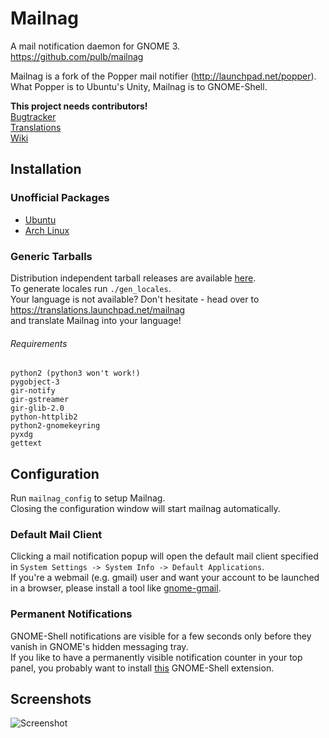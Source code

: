 # Mailnag
A mail notification daemon for GNOME 3.  
https://github.com/pulb/mailnag

Mailnag is a fork of the Popper mail notifier (http://launchpad.net/popper).  
What Popper is to Ubuntu's Unity, Mailnag is to GNOME-Shell.

__This project needs contributors!__  
[Bugtracker](https://github.com/pulb/mailnag/issues)  
[Translations](https://translations.launchpad.net/mailnag)  
[Wiki](https://github.com/pulb/mailnag/wiki) 

## Installation

### Unofficial Packages
* [Ubuntu](https://launchpad.net/~webupd8team/+archive/gnome3)
* [Arch Linux](https://aur.archlinux.org/packages.php?ID=49581)

### Generic Tarballs
Distribution independent tarball releases are available [here](https://github.com/pulb/mailnag/downloads).  
To generate locales run `./gen_locales`.  
Your language is not available? Don't hesitate - head over to https://translations.launchpad.net/mailnag  
and translate Mailnag into your language!

###### Requirements
    python2 (python3 won't work!)
    pygobject-3
    gir-notify
    gir-gstreamer
    gir-glib-2.0
    python-httplib2
    python2-gnomekeyring
    pyxdg
    gettext


## Configuration
Run `mailnag_config` to setup Mailnag.  
Closing the configuration window will start mailnag automatically.

### Default Mail Client
Clicking a mail notification popup will open the default mail client specified in `System Settings -> System Info -> Default Applications`.  
If you're a webmail (e.g. gmail) user and want your account to be launched in a browser, please install a tool like [gnome-gmail](http://gnome-gmail.sourceforge.net).

### Permanent Notifications
GNOME-Shell notifications are visible for a few seconds only before they vanish in GNOME's hidden messaging tray.  
If you like to have a permanently visible notification counter in your top panel, you probably want to install [this](https://github.com/pulb/shell-message-notifier) GNOME-Shell extension.

## Screenshots
![Screenshot](http://www.shockshit.net/mailnag/screenshots/mailnag_flyer.png)
